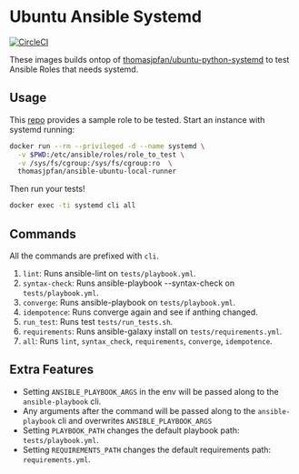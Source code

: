# Ubuntu Ansible Systemd

[![CircleCI](https://circleci.com/gh/thomasjpfan/ansible-ubuntu-local-runner/tree/master.svg?style=svg)](https://circleci.com/gh/thomasjpfan/ansible-ubuntu-local-runner/tree/master)

These images builds ontop of [thomasjpfan/ubuntu-python-systemd](https://github.com/thomasjpfan/ubuntu-python-systemd) to test Ansible Roles that needs systemd.

## Usage

This [repo](https://github.com/thomasjpfan/ansible-ubuntu-local-runner) provides a sample role to be tested. Start an instance with systemd running:

```bash
docker run --rm --privileged -d --name systemd \
  -v $PWD:/etc/ansible/roles/role_to_test \
  -v /sys/fs/cgroup:/sys/fs/cgroup:ro  \
  thomasjpfan/ansible-ubuntu-local-runner
```

Then run your tests!

```bash
docker exec -ti systemd cli all
```

## Commands

All the commands are prefixed with `cli`.

1. `lint`: Runs ansible-lint on `tests/playbook.yml`.
1. `syntax-check`: Runs ansible-playbook --syntax-check on `tests/playbook.yml`.
1. `converge`: Runs ansible-playbook on `tests/playbook.yml`.
1. `idempotence`: Runs converge again and see if anthing changed.
1. `run_test`: Runs test `tests/run_tests.sh`.
1. `requirements`: Runs ansible-galaxy install on `tests/requirements.yml`.
1. `all`: Runs `lint`, `syntax_check`, `requirements`, `converge`, `idempotence`.


## Extra Features

- Setting `ANSIBLE_PLAYBOOK_ARGS` in the env will be passed along to the `ansible-playbook` cli.
- Any arguments after the command will be passed along to the `ansible-playbook` cli and overwrites `ANSIBLE_PLAYBOOK_ARGS`
- Setting `PLAYBOOK_PATH` changes the default playbook path: `tests/playbook.yml`.
- Setting `REQUIREMENTS_PATH` changes the default requirements path: `requirements.yml`.